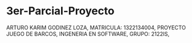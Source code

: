 # 3er-Parcial-Proyecto
ARTURO KARIM GODINEZ LOZA, MATRICULA: 1322134004, PROYECTO JUEGO DE BARCOS, INGENERIA EN SOFTWARE, GRUPO: 2122IS, 
